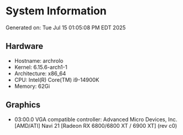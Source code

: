 # System Information
Generated on: Tue Jul 15 01:05:08 PM EDT 2025

## Hardware
- Hostname: archrolo
- Kernel: 6.15.6-arch1-1
- Architecture: x86_64
- CPU: Intel(R) Core(TM) i9-14900K
- Memory: 62Gi

## Graphics
- 03:00.0 VGA compatible controller: Advanced Micro Devices, Inc. [AMD/ATI] Navi 21 [Radeon RX 6800/6800 XT / 6900 XT] (rev c0)

